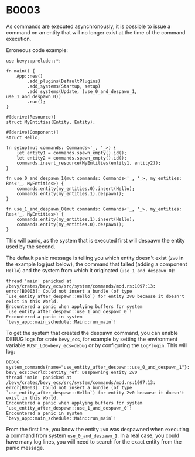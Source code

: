 # B0003

As commands are executed asynchronously, it is possible to issue a command on an entity that will no longer exist at the time of the command execution.

Erroneous code example:

```rust,should_panic
use bevy::prelude::*;

fn main() {
    App::new()
        .add_plugins(DefaultPlugins)
        .add_systems(Startup, setup)
        .add_systems(Update, (use_0_and_despawn_1, use_1_and_despawn_0))
        .run();
}

#[derive(Resource)]
struct MyEntities(Entity, Entity);

#[derive(Component)]
struct Hello;

fn setup(mut commands: Commands<'_, '_>) {
    let entity1 = commands.spawn_empty().id();
    let entity2 = commands.spawn_empty().id();
    commands.insert_resource(MyEntities(entity1, entity2));
}

fn use_0_and_despawn_1(mut commands: Commands<'_, '_>, my_entities: Res<'_, MyEntities>) {
    commands.entity(my_entities.0).insert(Hello);
    commands.entity(my_entities.1).despawn();
}

fn use_1_and_despawn_0(mut commands: Commands<'_, '_>, my_entities: Res<'_, MyEntities>) {
    commands.entity(my_entities.1).insert(Hello);
    commands.entity(my_entities.0).despawn();
}
```

This will panic, as the system that is executed first will despawn the entity used by the second.

The default panic message is telling you which entity doesn't exist (`2v0` in the example log just below), the command that failed (adding a component `Hello`) and the system from which it originated (`use_1_and_despawn_0`):

```text
thread 'main' panicked at /bevy/crates/bevy_ecs/src/system/commands/mod.rs:1097:13:
error[B0003]: Could not insert a bundle (of type `use_entity_after_despawn::Hello`) for entity 2v0 because it doesn't exist in this World.
Encountered a panic when applying buffers for system `use_entity_after_despawn::use_1_and_despawn_0`!
Encountered a panic in system `bevy_app::main_schedule::Main::run_main`!
```

To get the system that created the despawn command, you can enable DEBUG logs for crate `bevy_ecs`, for example by setting the environment variable `RUST_LOG=bevy_ecs=debug` or by configuring the `LogPlugin`. This will log:

```text
DEBUG system_commands{name="use_entity_after_despawn::use_0_and_despawn_1"}: bevy_ecs::world::entity_ref: Despawning entity 2v0
thread 'main' panicked at /bevy/crates/bevy_ecs/src/system/commands/mod.rs:1097:13:
error[B0003]: Could not insert a bundle (of type `use_entity_after_despawn::Hello`) for entity 2v0 because it doesn't exist in this World.
Encountered a panic when applying buffers for system `use_entity_after_despawn::use_1_and_despawn_0`!
Encountered a panic in system `bevy_app::main_schedule::Main::run_main`!
```

From the first line, you know the entity `2v0` was despawned when executing a command from system `use_0_and_despawn_1`. In a real case, you could have many log lines, you will need to search for the exact entity from the panic message.
